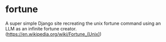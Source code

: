 # fortune
A super simple Django site recreating the unix fortune command using an LLM as an infinite fortune creator. (https://en.wikipedia.org/wiki/Fortune_(Unix))
